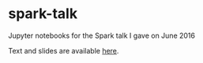 # spark-talk
Jupyter notebooks for the Spark talk I gave on June 2016

Text and slides are available [here](http://dukebody.com/?p=523).
